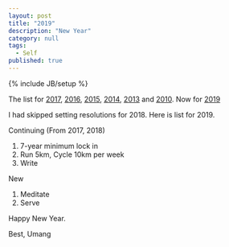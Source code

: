```yaml
---
layout: post
title: "2019"
description: "New Year"
category: null
tags: 
  - Self
published: true
---
```

 
{% include JB/setup %}

The list for [2017](../../../2016/12/2017/), [2016](../../../2015/12/2016/), [2015](../../../2014/12/2015/), [2014](../../../2013/12/2014/), [2013](../../../2012/12/2013/) and [2010](../../../2009/12/resolve/). Now for [2019](../../../2018/12/2019/)

I had skipped setting resolutions for 2018. Here is list for 2019.

Continuing (From 2017, 2018)
1. 7-year minimum lock in
2. Run 5km, Cycle 10km per week
3. Write

New
1. Meditate
2. Serve

Happy New Year.

Best, Umang

